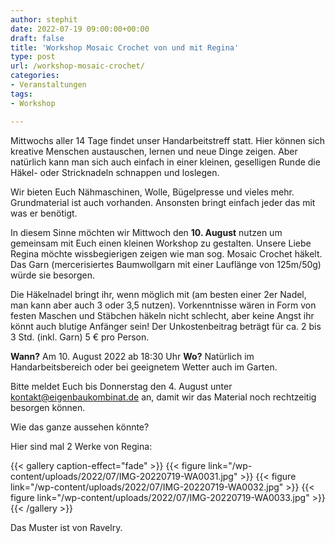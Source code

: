 ```yaml
---
author: stephit
date: 2022-07-19 09:00:00+00:00
draft: false
title: 'Workshop Mosaic Crochet von und mit Regina'
type: post
url: /workshop-mosaic-crochet/
categories:
- Veranstaltungen
tags:
- Workshop

---
```

Mittwochs aller 14 Tage findet unser Handarbeitstreff statt. Hier können sich kreative Menschen austauschen, lernen und neue Dinge zeigen. Aber natürlich kann man sich auch einfach in einer kleinen, geselligen Runde die Häkel- oder Stricknadeln schnappen und loslegen.

<!-- more -->

Wir bieten Euch Nähmaschinen, Wolle, Bügelpresse und vieles mehr. Grundmaterial ist auch vorhanden. Ansonsten bringt einfach jeder das mit was er benötigt.

In diesem Sinne möchten wir Mittwoch den **10. August** nutzen um gemeinsam mit Euch einen kleinen Workshop zu gestalten. Unsere Liebe Regina möchte wissbegierigen zeigen wie man sog. Mosaic Crochet häkelt. Das Garn (mercerisiertes Baumwollgarn mit einer Lauflänge von 125m/50g) würde sie besorgen.

Die Häkelnadel bringt ihr, wenn möglich mit (am besten einer 2er Nadel, man kann aber auch 3 oder 3,5 nutzen). Vorkenntnisse wären in Form von festen Maschen und Stäbchen häkeln nicht schlecht, aber keine Angst ihr könnt auch blutige Anfänger sein!
Der Unkostenbeitrag beträgt für ca. 2 bis 3 Std. (inkl. Garn) 5 € pro Person. 

**Wann?**
Am 10. August 2022 ab 18:30 Uhr
**Wo?**
Natürlich im Handarbeitsbereich oder bei geeignetem Wetter auch im Garten.

Bitte meldet Euch bis Donnerstag den 4. August unter [kontakt@eigenbaukombinat.de](mailto:kontakt@eigenbaukombinat.de) an, damit wir das Material noch rechtzeitig besorgen können.

Wie das ganze aussehen könnte?

Hier sind mal 2 Werke von Regina:

{{< gallery caption-effect="fade" >}}
{{< figure link="/wp-content/uploads/2022/07/IMG-20220719-WA0031.jpg" >}}
{{< figure link="/wp-content/uploads/2022/07/IMG-20220719-WA0032.jpg" >}}
{{< figure link="/wp-content/uploads/2022/07/IMG-20220719-WA0033.jpg" >}}
{{< /gallery >}}


Das Muster ist von Ravelry.
